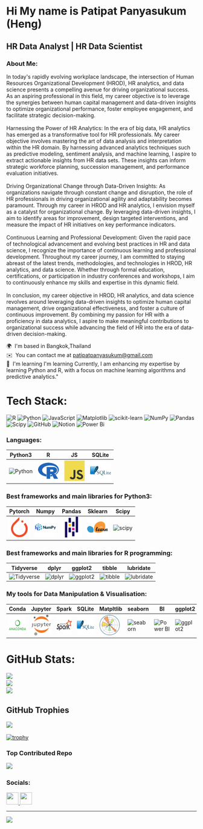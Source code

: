 # Hi My name is Patipat Panyasukum (Heng)
## HR Data Analyst | HR Data Scientist

### About Me:    

In today's rapidly evolving workplace landscape, the intersection of Human Resources Organizational Development (HROD), HR analytics, and data science presents a compelling avenue for driving organizational success. As an aspiring professional in this field, my career objective is to leverage the synergies between human capital management and data-driven insights to optimize organizational performance, foster employee engagement, and facilitate strategic decision-making.<br><br>Harnessing the Power of HR Analytics: In the era of big data, HR analytics has emerged as a transformative tool for HR professionals. My career objective involves mastering the art of data analysis and interpretation within the HR domain. By harnessing advanced analytics techniques such as predictive modeling, sentiment analysis, and machine learning, I aspire to extract actionable insights from HR data sets. These insights can inform strategic workforce planning, succession management, and performance evaluation initiatives.<br><br>Driving Organizational Change through Data-Driven Insights: As organizations navigate through constant change and disruption, the role of HR professionals in driving organizational agility and adaptability becomes paramount. Through my career in HROD and HR analytics, I envision myself as a catalyst for organizational change. By leveraging data-driven insights, I aim to identify areas for improvement, design targeted interventions, and measure the impact of HR initiatives on key performance indicators.<br><br>Continuous Learning and Professional Development: Given the rapid pace of technological advancement and evolving best practices in HR and data science, I recognize the importance of continuous learning and professional development. Throughout my career journey, I am committed to staying abreast of the latest trends, methodologies, and technologies in HROD, HR analytics, and data science. Whether through formal education, certifications, or participation in industry conferences and workshops, I aim to continuously enhance my skills and expertise in this dynamic field.<br><br>In conclusion, my career objective in HROD, HR analytics, and data science revolves around leveraging data-driven insights to optimize human capital management, drive organizational effectiveness, and foster a culture of continuous improvement. By combining my passion for HR with a proficiency in data analytics, I aspire to make meaningful contributions to organizational success while advancing the field of HR into the era of data-driven decision-making.<br>

🌍  I'm based in Bangkok,Thailand<br>
✉️  You can contact me at [patipatpanyasukum@gmail.com](mailto:patipatpanyasukum@gmail.com)<br>
🧠  I'm learning I'm learning Currently, I am enhancing my expertise by learning Python and R, with a focus on machine learning algorithms and predictive analytics."


# Tech Stack:
![R](https://img.shields.io/badge/r-%23276DC3.svg?style=plastic&logo=r&logoColor=white) ![Python](https://img.shields.io/badge/python-3670A0?style=plastic&logo=python&logoColor=ffdd54) ![JavaScript](https://img.shields.io/badge/javascript-%23323330.svg?style=plastic&logo=javascript&logoColor=%23F7DF1E) ![Matplotlib](https://img.shields.io/badge/Matplotlib-%23ffffff.svg?style=plastic&logo=Matplotlib&logoColor=black) ![scikit-learn](https://img.shields.io/badge/scikit--learn-%23F7931E.svg?style=plastic&logo=scikit-learn&logoColor=white) ![NumPy](https://img.shields.io/badge/numpy-%23013243.svg?style=plastic&logo=numpy&logoColor=white) ![Pandas](https://img.shields.io/badge/pandas-%23150458.svg?style=plastic&logo=pandas&logoColor=white) ![Scipy](https://img.shields.io/badge/SciPy-%230C55A5.svg?style=plastic&logo=scipy&logoColor=%white) ![GitHub](https://img.shields.io/badge/github-%23121011.svg?style=plastic&logo=github&logoColor=white) ![Notion](https://img.shields.io/badge/Notion-%23000000.svg?style=plastic&logo=notion&logoColor=white) ![Power Bi](https://img.shields.io/badge/power_bi-F2C811?style=plastic&logo=powerbi&logoColor=black)

### Languages:
| Python3 | R | JS | SQLite |
|----------|----------|----------|-----|
|  <img src="https://2019.th.pycon.org/pycon2018/pycon-logo.svg" title="Python"  alt="Python" width="55" height="55"/> |  <img src="https://raw.githubusercontent.com/devicons/devicon/6910f0503efdd315c8f9b858234310c06e04d9c0/icons/r/r-plain.svg" title="R"  alt="R" width="55" height="55"/> |  <img src="https://github.com/devicons/devicon/blob/master/icons/javascript/javascript-original.svg" title="JavaScript" alt="JavaScript" width="55" height="55"/> |  <img src="https://raw.githubusercontent.com/devicons/devicon/6910f0503efdd315c8f9b858234310c06e04d9c0/icons/sqlite/sqlite-original-wordmark.svg" title="SQL" alt="SQL" width="55" height="55"/>|  <img 

### Best frameworks and main libraries for Python3:

| Pytorch | Numpy | Pandas | Sklearn | Scipy |
|----------|----------|----------|----------|----------|
|  <img src="https://github.com/devicons/devicon/blob/master/icons/pytorch/pytorch-original.svg" title="Pytorch"  alt="Pytorch" width="55" height="55"/>|  <img src="https://github.com/devicons/devicon/blob/master/icons/numpy/numpy-original-wordmark.svg" title="Numpy" alt="Numpy" width="55" height="55"/>|  <img src="https://github.com/devicons/devicon/blob/master/icons/pandas/pandas-original.svg" title="Pandas" alt="Pandas" width="55" height="55"/>|  <img src="https://github.com/devicons/devicon/blob/master/icons/scikitlearn/scikitlearn-original.svg" title="sklearn" alt="sklearn" width="55" height="55"/>| <img                                        src="https://upload.wikimedia.org/wikipedia/commons/thumb/b/b2/SCIPY_2.svg/1200px-SCIPY_2.svg.png" title="scipy" alt="scipy" width="55" height="55"/>| <img   

### Best frameworks and main libraries for R programming:

| Tidyverse |  dplyr  | ggplot2 | tibble | lubridate |
|----------|----------|----------|----------|----------|
|  <img src="https://encrypted-tbn0.gstatic.com/images?q=tbn:ANd9GcTTGFSGfta9RFK8XaTiAExRkxz3aephY3qIHw&s" title="Tidyverse"  alt="Tidyverse" width="53" height="55"/>|  <img src="https://encrypted-tbn0.gstatic.com/images?q=tbn:ANd9GcSrSKZYgJeRqlKEEU7VAcEg8TRD_c2QDI3cbw&s" title="dplyr" alt="dplyr" width="58" height="55"/>|  <img src="https://upload.wikimedia.org/wikipedia/commons/5/5a/Ggplot2_hex_logo.png" title="ggplot2" alt="ggplot2" width="55" height="55"/> |<img src="https://encrypted-tbn0.gstatic.com/images?q=tbn:ANd9GcRxQAEzJnCwBIZyqIHD3cTLdY8s6ZD6ib6NYw&s" title="tibble" alt="tibble" width="55" height="55"/>| <img src="https://encrypted-tbn0.gstatic.com/images?q=tbn:ANd9GcTI2Bw_YRR3-85sYTye6JiTYaTuOPKudqdn5g&s" title="lubridate" alt="lubridate" width="55" height="55"/>| <img   

### My tools for Data Manipulation & Visualisation:

| Conda | Jupyter | Spark | SQLite | Matpltlib | seaborn | BI | ggplot2 |
|----------|----------|----------|----------|----------|----------|----------|----------|
|<img src="https://github.com/devicons/devicon/blob/master/icons/anaconda/anaconda-original-wordmark.svg" title="Anaconda" alt="Conda" width="55" height="55"/>|<img src="https://github.com/devicons/devicon/blob/master/icons/jupyter/jupyter-original-wordmark.svg" title="Jupiter" alt="Jupiter" width="55" height="55"/>|<img src="https://github.com/devicons/devicon/blob/master/icons/apachespark/apachespark-original-wordmark.svg" title="Spark" alt="Spark" width="55" height="55"/>|<img src="https://github.com/devicons/devicon/blob/master/icons/sqlite/sqlite-original-wordmark.svg" title="SQLite" alt="SQLite" width="55" height="55"/>|<img src="https://github.com/devicons/devicon/blob/master/icons/matplotlib/matplotlib-original.svg" title="matplotlib" alt="matplotlib" width="55" height="55"/> |<img src="https://cdn.worldvectorlogo.com/logos/seaborn-1.svg" title="Seaborn" alt="seaborn" width="55" height="55"/> |<img src="https://upload.wikimedia.org/wikipedia/commons/thumb/c/cf/New_Power_BI_Logo.svg/1200px-New_Power_BI_Logo.svg.png" title="Power BI" alt="Power BI" width="55" height="55"/> |<img src="https://upload.wikimedia.org/wikipedia/commons/5/5a/Ggplot2_hex_logo.png" title="ggplot2" alt="ggplot2" width="55" height="55"/> |<img 

# GitHub Stats:
![](https://github-readme-stats.vercel.app/api?username=Patipat-Panyasukum&theme=default&hide_border=false&include_all_commits=false&count_private=false)<br/>
![](https://github-readme-streak-stats.herokuapp.com/?user=Patipat-Panyasukum&theme=default&hide_border=false)<br/>
![](https://github-readme-stats.vercel.app/api/top-langs/?username=Patipat-Panyasukum&theme=default&hide_border=false&include_all_commits=false&count_private=false&layout=compact)

## GitHub Trophies
![](https://github-profile-trophy.vercel.app/?username=Patipat-Panyasukum&theme=tokyonight&no-frame=false&no-bg=true&margin-w=4)

[![trophy](https://github-profile-trophy.vercel.app/?username=Patipat-Panyasukum&title=Stars,Followers,Commits,Repositories,MultipleLang,PullRequest&theme=onedark)](https://github.com/ryo-ma/github-profile-trophy)

### Top Contributed Repo
![](https://github-contributor-stats.vercel.app/api?username=Patipat-Panyasukum&limit=5&theme=default&combine_all_yearly_contributions=true)

### Socials:
<p align="left"> <a href="https://www.github.com/Patipat-Panyasukum" target="_blank" rel="noreferrer"> <picture> <source media="(prefers-color-scheme: dark)" srcset="https://raw.githubusercontent.com/danielcranney/readme-generator/main/public/icons/socials/github-dark.svg" /> <source media="(prefers-color-scheme: light)" srcset="https://raw.githubusercontent.com/danielcranney/readme-generator/main/public/icons/socials/github.svg" /> <img src="https://raw.githubusercontent.com/danielcranney/readme-generator/main/public/icons/socials/github.svg" width="32" height="32" /> </picture> </a> <a href="https://www.linkedin.com/in/Patipat Panyasukum" target="_blank" rel="noreferrer"> <picture> <source media="(prefers-color-scheme: dark)" srcset="https://raw.githubusercontent.com/danielcranney/readme-generator/main/public/icons/socials/linkedin-dark.svg" /> <source media="(prefers-color-scheme: light)" srcset="https://raw.githubusercontent.com/danielcranney/readme-generator/main/public/icons/socials/linkedin.svg" /> <img src="https://raw.githubusercontent.com/danielcranney/readme-generator/main/public/icons/socials/linkedin.svg" width="32" height="32" /> </picture> </a></p>


---
[![](https://visitcount.itsvg.in/api?id=Patipat-Panyasukum&icon=1&color=0)](https://visitcount.itsvg.in)

<!-- Proudly created with GPRM ( https://gprm.itsvg.in ) -->
